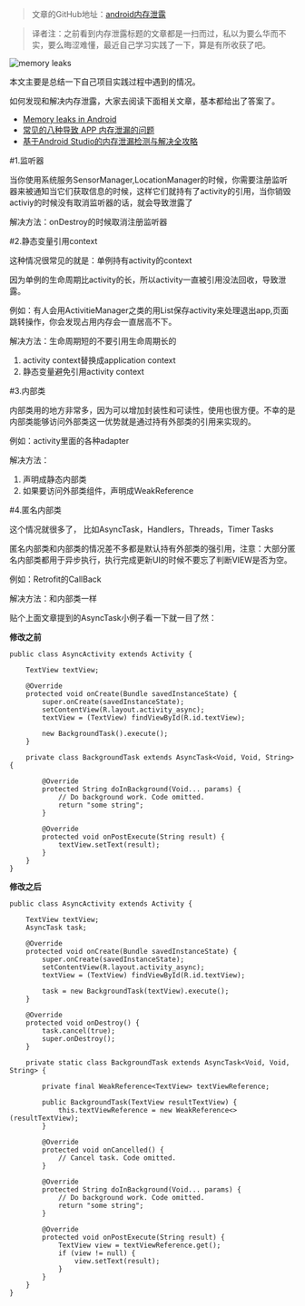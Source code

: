 
>文章的GitHub地址：[android内存泄露](https://github.com/thinkSky1206/android-blog/blob/master/android%E5%86%85%E5%AD%98%E6%B3%84%E9%9C%B2.md)

>译者注：之前看到内存泄露标题的文章都是一扫而过，私以为要么华而不实，要么晦涩难懂，最近自己学习实践了一下，算是有所收获了吧。

![memory leaks](https://github.com/thinkSky1206/android-blog/blob/master/images/memory_leaks.png)

本文主要是总结一下自己项目实践过程中遇到的情况。

如何发现和解决内存泄露，大家去阅读下面相关文章，基本都给出了答案了。


- [Memory leaks in Android](https://medium.com/freenet-engineering/memory-leaks-in-android-identify-treat-and-avoid-d0b1233acc8#.43c1t9l8w)
-  [常见的八种导致 APP 内存泄漏的问题](http://blog.nimbledroid.com/2016/05/23/memory-leaks-zh.html)
-  [基于Android Studio的内存泄漏检测与解决全攻略](http://wetest.qq.com/lab/view/?id=99)


#1.监听器

当你使用系统服务SensorManager,LocationManager的时候，你需要注册监听器来被通知当它们获取信息的时候，这样它们就持有了activity的引用，当你销毁activiy的时候没有取消监听器的话，就会导致泄露了

解决方法：onDestroy的时候取消注册监听器

#2.静态变量引用context

这种情况很常见的就是：单例持有activity的context

因为单例的生命周期比activity的长，所以activity一直被引用没法回收，导致泄露。

例如：有人会用ActivitieManager之类的用List保存activity来处理退出app,页面跳转操作，你会发现占用内存会一直居高不下。

解决方法：生命周期短的不要引用生命周期长的

1. activity context替换成application context
2. 静态变量避免引用activity context


#3.内部类

内部类用的地方非常多，因为可以增加封装性和可读性，使用也很方便。不幸的是内部类能够访问外部类这一优势就是通过持有外部类的引用来实现的。

例如：activity里面的各种adapter

解决方法：

1. 声明成静态内部类
2. 如果要访问外部类组件，声明成WeakReference

#4.匿名内部类

这个情况就很多了， 比如AsyncTask，Handlers，Threads，Timer Tasks

匿名内部类和内部类的情况差不多都是默认持有外部类的强引用，注意：大部分匿名内部类都用于异步执行，执行完成更新UI的时候不要忘了判断VIEW是否为空。

例如：Retrofit的CallBack

解决方法：和内部类一样

贴个上面文章提到的AsyncTask小例子看一下就一目了然：

**修改之前**


	public class AsyncActivity extends Activity {
	
	    TextView textView;
	
	    @Override
	    protected void onCreate(Bundle savedInstanceState) {
	        super.onCreate(savedInstanceState);
	        setContentView(R.layout.activity_async);
	        textView = (TextView) findViewById(R.id.textView);
	
	        new BackgroundTask().execute();
	    }
	
	    private class BackgroundTask extends AsyncTask<Void, Void, String> {
	
	        @Override
	        protected String doInBackground(Void... params) {
	            // Do background work. Code omitted.
	            return "some string";
	        }
	
	        @Override
	        protected void onPostExecute(String result) {
	            textView.setText(result);
	        }
	    }
	}



**修改之后**

	
	public class AsyncActivity extends Activity {
	
	    TextView textView;
	    AsyncTask task;
	
	    @Override
	    protected void onCreate(Bundle savedInstanceState) {
	        super.onCreate(savedInstanceState);
	        setContentView(R.layout.activity_async);
	        textView = (TextView) findViewById(R.id.textView);
	
	        task = new BackgroundTask(textView).execute();
	    }
	    
	    @Override
	    protected void onDestroy() {
	        task.cancel(true);
	        super.onDestroy();
	    }
	
	    private static class BackgroundTask extends AsyncTask<Void, Void, String> {
	
	        private final WeakReference<TextView> textViewReference;
	
	        public BackgroundTask(TextView resultTextView) {
	            this.textViewReference = new WeakReference<>(resultTextView);
	        }
	        
	        @Override
	        protected void onCancelled() {
	            // Cancel task. Code omitted.
	        }
	
	        @Override
	        protected String doInBackground(Void... params) {
	            // Do background work. Code omitted.
	            return "some string";
	        }
	
	        @Override
	        protected void onPostExecute(String result) {
	            TextView view = textViewReference.get();
	            if (view != null) {
	                view.setText(result);
	            }
	        }
	    }
	}